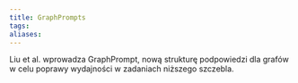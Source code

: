 ```yaml
---
title: GraphPrompts
tags: 
aliases:
---
```

Liu et al. wprowadza GraphPrompt, nową strukturę podpowiedzi dla grafów w celu poprawy wydajności w zadaniach niższego szczebla.

